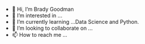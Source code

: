 - 👋 Hi, I’m Brady Goodman
- 👀 I’m interested in ...
- 🌱 I’m currently learning ...Data Science and Python.
- 💞️ I’m looking to collaborate on ...
- 📫 How to reach me ...

<!---
Uncle6Pack/Uncle6Pack is a ✨ special ✨ repository because its `README.md` (this file) appears on your GitHub profile.
You can click the Preview link to take a look at your changes.
--->
